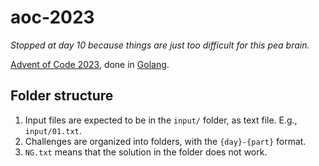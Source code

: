 # aoc-2023

_Stopped at day 10 because things are just too difficult for this pea brain._

[Advent of Code 2023](https://adventofcode.com/2023/), done in [Golang](https://go.dev/).

## Folder structure

1. Input files are expected to be in the `input/` folder, as text file. E.g., `input/01.txt`.
1. Challenges are organized into folders, with the `{day}-{part}` format.
1. `NG.txt` means that the solution in the folder does not work.
